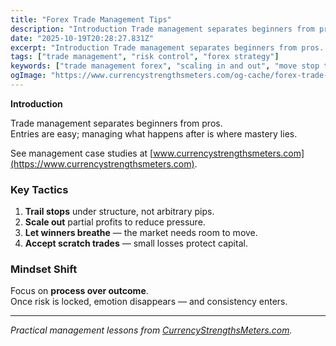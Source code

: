 ```yaml
---
title: "Forex Trade Management Tips"
description: "Introduction Trade management separates beginners from pros..."
date: "2025-10-19T20:28:27.831Z"
excerpt: "Introduction Trade management separates beginners from pros. Entries are easy; managing what happens after is where mastery lies. See management case studies at [www.currencystrengthsmeters.com](https://www.currencystrengthsmeters.com). Key Tactics 1. Trail stops under structure, not arbitrary pips. 2. Scale out partial profits to reduce pressure. 3. Let winners breathe — the market needs..."
tags: ["trade management", "risk control", "forex strategy"]
keywords: ["trade management forex", "scaling in and out", "move stop to breakeven", "forex exit strategy", "risk reduction trading"]
ogImage: "https://www.currencystrengthsmeters.com/og-cache/forex-trade-management-tips.jpg"
---
```

**Introduction**

Trade management separates beginners from pros.  
Entries are easy; managing what happens after is where mastery lies.

See management case studies at [www.currencystrengthsmeters.com](https://www.currencystrengthsmeters.com).

### Key Tactics

1. **Trail stops** under structure, not arbitrary pips.  
2. **Scale out** partial profits to reduce pressure.  
3. **Let winners breathe** — the market needs room to move.  
4. **Accept scratch trades** — small losses protect capital.

### Mindset Shift

Focus on **process over outcome**.  
Once risk is locked, emotion disappears — and consistency enters.

---

*Practical management lessons from [CurrencyStrengthsMeters.com](https://www.currencystrengthsmeters.com).*
